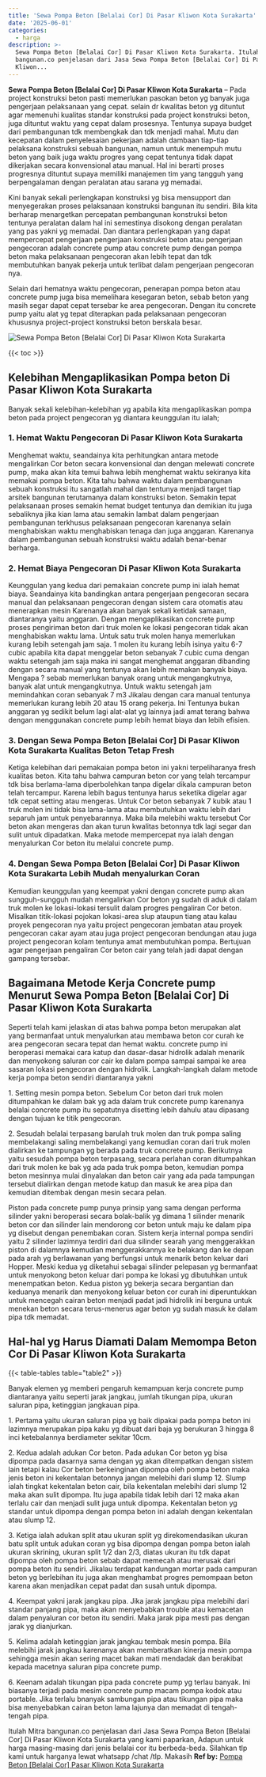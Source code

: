 ```yaml
---
title: 'Sewa Pompa Beton [Belalai Cor] Di Pasar Kliwon Kota Surakarta'
date: '2025-06-01'
categories:
  - harga
description: >-
  Sewa Pompa Beton [Belalai Cor] Di Pasar Kliwon Kota Surakarta. Itulah Mitra
  bangunan.co penjelasan dari Jasa Sewa Pompa Beton [Belalai Cor] Di Pasar
  Kliwon...
---
```


**Sewa Pompa Beton \[Belalai Cor\] Di Pasar Kliwon Kota Surakarta** – Pada project konstruksi beton pasti memerlukan pasokan beton yg banyak juga pengerjaan pelaksanaan yang cepat. selain dr kwalitas beton yg dituntut agar memenuhi kualitas standar konstruksi pada project konstruksi beton, juga dituntut waktu yang cepat dalam prosesnya. Tentunya supaya budget dari pembangunan tdk membengkak dan tdk menjadi mahal. Mutu dan kecepatan dalam penyelesaian pekerjaan adalah dambaan tiap-tiap pelaksana konstruksi sebuah bangunan, namun untuk menempuh mutu beton yang baik juga waktu progres yang cepat tentunya tidak dapat dikerjakan secara konvensional atau manual. Hal ini berarti proses progresnya dituntut supaya memiliki manajemen tim yang tangguh yang berpengalaman dengan peralatan atau sarana yg memadai.

Kini banyak sekali perlengkapan konstruksi yg bisa mensupport dan menyegerakan proses pelaksanaan konstruksi bangunan itu sendiri. Bila kita berharap menargetkan percepatan pembangunan konstruksi beton tentunya peralatan dalam hal ini semestinya disokong dengan peralatan yang pas yakni yg memadai. Dan diantara perlengkapan yang dapat mempercepat pengerjaan pengerjaan konstruksi beton atau pengerjaan pengecoran adalah concrete pump atau concrete pump dengan pompa beton maka pelaksanaan pengecoran akan lebih tepat dan tdk membutuhkan banyak pekerja untuk terlibat dalam pengerjaan pengecoran nya.

Selain dari hematnya waktu pengecoran, penerapan pompa beton atau concrete pump juga bisa memelihara kesegaran beton, sebab beton yang masih segar dapat cepat tersebar ke area pengecoran. Dengan itu concrete pump yaitu alat yg tepat diterapkan pada pelaksanaan pengecoran khususnya project-project konstruksi beton berskala besar.

![Sewa Pompa Beton [Belalai Cor] Di Pasar Kliwon Kota Surakarta](/images/sewa-concrete-pump-21.png)

{{< toc >}}

## Kelebihan Mengaplikasikan Pompa beton Di Pasar Kliwon Kota Surakarta

Banyak sekali kelebihan-kelebihan yg apabila kita mengaplikasikan pompa beton pada project pengecoran yg diantara keunggulan itu ialah;

### 1\. Hemat Waktu Pengecoran Di Pasar Kliwon Kota Surakarta

Menghemat waktu, seandainya kita perhitungkan antara metode mengalirkan Cor beton secara konvensional dan dengan melewati concrete pump, maka akan kita temui bahwa lebih menghemat waktu sekiranya kita memakai pompa beton. Kita tahu bahwa waktu dalam pembangunan sebuah konstruksi itu sangatlah mahal dan tentunya menjadi target tiap arsitek bangunan terutamanya dalam konstruksi beton. Semakin tepat pelaksanaan proses semakin hemat budget tentunya dan demikian itu juga sebaliknya jika kian lama atau semakin lambat dalam pengerjaan pembangunan terkhusus pelaksanaan pengecoran karenanya selain menghabiskan waktu menghabiskan tenaga dan juga anggaran. Karenanya dalam pembangunan sebuah konstruksi waktu adalah benar-benar berharga.

### 2\. Hemat Biaya Pengecoran Di Pasar Kliwon Kota Surakarta

Keunggulan yang kedua dari pemakaian concrete pump ini ialah hemat biaya. Seandainya kita bandingkan antara pengerjaan pengecoran secara manual dan pelaksanaan pengecoran dengan sistem cara otomatis atau menerapkan mesin Karenanya akan banyak sekali ketidak samaan, diantaranya yaitu anggaran. Dengan mengaplikasikan concrete pump proses pengiriman beton dari truk molen ke lokasi pengecoran tidak akan menghabiskan waktu lama. Untuk satu truk molen hanya memerlukan kurang lebih setengah jam saja. 1 molen itu kurang lebih isinya yaitu 6-7 cubic apabila kita dapat menggelar beton sebanyak 7 cubic cuma dengan waktu setengah jam saja maka ini sangat menghemat anggaran dibanding dengan secara manual yang tentunya akan lebih memakan banyak biaya. Mengapa ? sebab memerlukan banyak orang untuk mengangkutnya, banyak alat untuk mengangkutnya. Untuk waktu setengah jam memindahkan coran sebanyak 7 m3 Jikalau dengan cara manual tentunya memerlukan kurang lebih 20 atau 15 orang pekerja. Ini Tentunya bukan anggaran yg sedikit belum lagi alat-alat yg lainnya jadi amat terang bahwa dengan menggunakan concrete pump lebih hemat biaya dan lebih efisien.

### 3\. Dengan Sewa Pompa Beton \[Belalai Cor\] Di Pasar Kliwon Kota Surakarta Kualitas Beton Tetap Fresh

Ketiga kelebihan dari pemakaian pompa beton ini yakni terpeliharanya fresh kualitas beton. Kita tahu bahwa campuran beton cor yang telah tercampur tdk bisa berlama-lama diperbolehkan tanpa digelar dikala campuran beton telah tercampur. Karena lebih bagus tentunya harus seketika digelar agar tdk cepat setting atau mengeras. Untuk Cor beton sebanyak 7 kubik atau 1 truk molen ini tidak bisa lama-lama atau membutuhkan waktu lebih dari separuh jam untuk penyebarannya. Maka bila melebihi waktu tersebut Cor beton akan mengeras dan akan turun kwalitas betonnya tdk lagi segar dan sulit untuk dipadatkan. Maka metode mempercepat nya ialah dengan menyalurkan Cor beton itu melalui concrete pump.

### 4\. Dengan Sewa Pompa Beton \[Belalai Cor\] Di Pasar Kliwon Kota Surakarta Lebih Mudah menyalurkan Coran

Kemudian keunggulan yang keempat yakni dengan concrete pump akan sungguh-sungguh mudah mengalirkan Cor beton yg sudah di aduk di dalam truk molen ke lokasi-lokasi tersulit dalam progres pengaliran Cor beton. Misalkan titik-lokasi pojokan lokasi-area slup ataupun tiang atau kalau proyek pengecoran nya yaitu project pengecoran jembatan atau proyek pengecoran cakar ayam atau juga project pengecoran bendungan atau juga project pengecoran kolam tentunya amat membutuhkan pompa. Bertujuan agar pengerjaan pengaliran Cor beton cair yang telah jadi dapat dengan gampang tersebar.

## Bagaimana Metode Kerja Concrete pump Menurut Sewa Pompa Beton \[Belalai Cor\] Di Pasar Kliwon Kota Surakarta

Seperti telah kami jelaskan di atas bahwa pompa beton merupakan alat yang bermanfaat untuk menyalurkan atau membawa beton cor curah ke area pengecoran secara tepat dan hemat waktu. concrete pump ini beroperasi memakai cara katup dan dasar-dasar hidrolik adalah menarik dan menyokong saluran cor cair ke dalam pompa sampai sampai ke area sasaran lokasi pengecoran dengan hidrolik. Langkah-langkah dalam metode kerja pompa beton sendiri diantaranya yakni

1\. Setting mesin pompa beton. Sebelum Cor beton dari truk molen ditumpahkan ke dalam bak yg ada dalam truk concrete pump karenanya belalai concrete pump itu sepatutnya disetting lebih dahulu atau dipasang dengan tujuan ke titik pengecoran.

2\. Sesudah belalai terpasang barulah truk molen dan truk pompa saling membelakangi saling membelakangi yang kemudian coran dari truk molen dialirkan ke tampungan yg berada pada truk concrete pump. Berikutnya yaitu sesudah pompa beton terpasang, secara perlahan coran ditumpahkan dari truk molen ke bak yg ada pada truk pompa beton, kemudian pompa beton mesinnya mulai dinyalakan dan beton cair yang ada pada tampungan tersebut dialirkan dengan metode katup dan masuk ke area pipa dan kemudian ditembak dengan mesin secara pelan.

Piston pada concrete pump punya prinsip yang sama dengan performa silinder yakni beroperasi secara bolak-balik yg dimana 1 silinder menarik beton cor dan silinder lain mendorong cor beton untuk maju ke dalam pipa yg disebut dengan penembakan coran. Sistem kerja internal pompa sendiri yaitu 2 silinder lazimnya terdiri dari dua silinder searah yang menggerakkan piston di dalamnya kemudian menggerakkannya ke belakang dan ke depan pada arah yg berlawanan yang berfungsi untuk menarik beton keluar dari Hopper. Meski kedua yg diketahui sebagai silinder pelepasan yg bermanfaat untuk menyokong beton keluar dari pompa ke lokasi yg dibutuhkan untuk menempatkan beton. Kedua piston yg bekerja secara bergantian dan keduanya menarik dan menyokong keluar beton cor curah ini diperuntukkan untuk mencegah cairan beton menjadi padat jadi hidrolik ini berguna untuk menekan beton secara terus-menerus agar beton yg sudah masuk ke dalam pipa tdk memadat.

## Hal-hal yg Harus Diamati Dalam Memompa Beton Cor Di Pasar Kliwon Kota Surakarta

{{< table-tables table="table2" >}}

Banyak elemen yg memberi pengaruh kemampuan kerja concrete pump diantaranya yaitu seperti jarak jangkau, jumlah tikungan pipa, ukuran saluran pipa, ketinggian jangkauan pipa.

1\. Pertama yaitu ukuran saluran pipa yg baik dipakai pada pompa beton ini lazimnya merupakan pipa kaku yg dibuat dari baja yg berukuran 3 hingga 8 inci ketebalannya berdiameter sekitar 10cm.

2\. Kedua adalah adukan Cor beton. Pada adukan Cor beton yg bisa dipompa pada dasarnya sama dengan yg akan ditempatkan dengan sistem lain tetapi kalau Cor beton berkeinginan dipompa oleh pompa beton maka jenis beton ini kekentalan betonnya jangan melebihi dari slump 12. Slump ialah tingkat kekentalan beton cair, bila kekentalan melebihi dari slump 12 maka akan sulit dipompa. Itu juga apabila tidak lebih dari 12 maka akan terlalu cair dan menjadi sulit juga untuk dipompa. Kekentalan beton yg standar untuk dipompa dengan pompa beton ini adalah dengan kekentalan atau slump 12.

3\. Ketiga ialah adukan split atau ukuran split yg direkomendasikan ukuran batu split untuk adukan coran yg bisa dipompa dengan pompa beton ialah ukuran skrining, ukuran split 1/2 dan 2/3, diatas ukuran itu tdk dapat dipompa oleh pompa beton sebab dapat memecah atau merusak dari pompa beton itu sendiri. Jikalau terdapat kandungan mortar pada campuran beton yg berlebihan itu juga akan menghambat progres pemompaan beton karena akan menjadikan cepat padat dan susah untuk dipompa.

4\. Keempat yakni jarak jangkau pipa. Jika jarak jangkau pipa melebihi dari standar panjang pipa, maka akan menyebabkan trouble atau kemacetan dalam penyaluran cor beton itu sendiri. Maka jarak pipa mesti pas dengan jarak yg dianjurkan.

5\. Kelima adalah ketinggian jarak jangkau tembak mesin pompa. Bila melebihi jarak jangkau karenanya akan memberatkan kinerja mesin pompa sehingga mesin akan sering macet bakan mati mendadak dan berakibat kepada macetnya saluran pipa concrete pump.

6\. Keenam adalah tikungan pipa pada concrete pump yg terlau banyak. Ini biasanya terjadi pada mesim concrete pump macam pompa kodok atau portable. Jika terlalu bnanyak sambungan pipa atau tikungan pipa maka bisa menyebabkan cairan beton lama lajunya dan memadat di tengah-tengah pipa.

Itulah Mitra bangunan.co penjelasan dari Jasa Sewa Pompa Beton \[Belalai Cor\] Di Pasar Kliwon Kota Surakarta yang kami paparkan, Adapun untuk harga masing-masing dari jenis belalai cor itu berbeda-beda. Silahkan tlp kami untuk harganya lewat whatsapp /chat /tlp. Makasih
**Ref by:** [Pompa Beton [Belalai Cor] Pasar Kliwon Kota Surakarta](https://id.wikipedia.org/wiki/Pompa)
